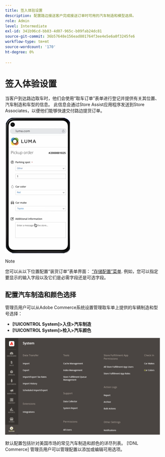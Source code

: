```yaml
---
title: 签入体验设置
description: 配置路边接送客户完成接送订单时可用的汽车制造和模型选择。
role: Admin
level: Intermediate
exl-id: 341b96cd-bb83-4d07-965c-b09fab24dc81
source-git-commit: 36b57648e156ead801764f3ee4e5e6a0f3245fe6
workflow-type: tm+mt
source-wordcount: '170'
ht-degree: 0%

---
```


# 签入体验设置

当客户到达路边取车时，他们会使用“取车订单”表单进行登记并提供有关其位置、汽车制造和车型的信息。 此信息会通过Store Assist应用程序发送到Store Associates，以便他们能够快速交付路边提货订单。

![[!DNL Check-In Experience Car Make] 和 [!DNL Model] 路边取车设置](assets/checkin-system-settings-car-options.png)

>[!NOTE]
>
>您可以从以下位置配置“装货订单”表单界面： [“存储配置”菜单](merchant-store-configuration.md#configure-check-in-experience-interface-options). 例如，您可以指定要显示的输入字段以及它们是必需字段还是可选字段。


## 配置汽车制造和颜色选择

管理员用户可以从Adobe Commerce系统设置管理取车单上提供的车辆制造和型号选择：

- **[!UICONTROL System]>入住>汽车制造**
- **[!UICONTROL System]>检入>汽车颜色**

![[!DNL Check-In Experience system configuration for curbside pickup]](assets/check-in-experience-system-config.png)

默认配置包括针对美国市场的常见汽车制造和颜色的详尽列表。 [!DNL Commerce] 管理员用户可以管理配置以添加或编辑可用选项。
